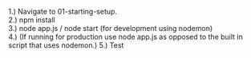 1.) Navigate to 01-starting-setup. <br />
2.) npm install <br />
3.) node app.js / node start (for development using nodemon) <br />
4.) (If running for production use node app.js as opposed to the built in script that uses nodemon.)
5.) Test


